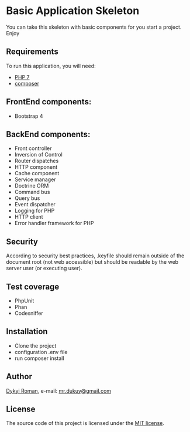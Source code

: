 # Basic Application Skeleton

You can take this skeleton with basic components for you start a project. Enjoy

## Requirements

To run this application, you will need:

 * [PHP 7](https://secure.php.net/downloads.php)
 * [composer](https://getcomposer.org/) 

## FrontEnd components:
 * Bootstrap 4
 
## BackEnd components:
 * Front controller 
 * Inversion of Control
 * Router dispatches
 * HTTP component
 * Cache component
 * Service manager
 * Doctrine ORM
 * Command bus
 * Query bus
 * Event dispatcher
 * Logging for PHP
 * HTTP client
 * Error handler framework for PHP  

## Security

According to security best practices, .keyfile should remain outside of the document root (not web accessible) but should be readable by the web server user (or executing user).

## Test coverage
 * PhpUnit
 * Phan
 * Codesniffer

## Installation
 + Clone the project
 + configuration .env file
 + run composer install
 
## Author
[Dykyi Roman](https://www.linkedin.com/in/roman-dykyi-43428543/), e-mail: [mr.dukuy@gmail.com](mailto:mr.dukuy@gmail.com)

## License
The source code of this project is licensed under the [MIT license](https://opensource.org/licenses/mit-license.php).

